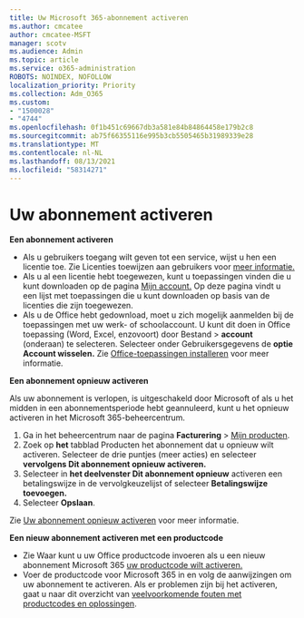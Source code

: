 ```yaml
---
title: Uw Microsoft 365-abonnement activeren
ms.author: cmcatee
author: cmcatee-MSFT
manager: scotv
ms.audience: Admin
ms.topic: article
ms.service: o365-administration
ROBOTS: NOINDEX, NOFOLLOW
localization_priority: Priority
ms.collection: Adm_O365
ms.custom:
- "1500028"
- "4744"
ms.openlocfilehash: 0f1b451c69667db3a581e84b84864458e179b2c8
ms.sourcegitcommit: ab75f66355116e995b3cb5505465b31989339e28
ms.translationtype: MT
ms.contentlocale: nl-NL
ms.lasthandoff: 08/13/2021
ms.locfileid: "58314271"
---
```

# <a name="activate-your-subscription"></a>Uw abonnement activeren

**Een abonnement activeren**

- Als u gebruikers toegang wilt geven tot een service, wijst u hen een licentie toe. Zie Licenties toewijzen aan gebruikers voor [meer informatie.](https://docs.microsoft.com/microsoft-365/admin/manage/assign-licenses-to-users)
- Als u al een licentie hebt toegewezen, kunt u toepassingen vinden die u kunt downloaden op de pagina [Mijn account.](https://portal.office.com/account/#installs) Op deze pagina vindt u een lijst met toepassingen die u kunt downloaden op basis van de licenties die zijn toegewezen.
- Als u de Office hebt gedownload, moet u zich mogelijk aanmelden bij de toepassingen met uw werk- of schoolaccount. U kunt dit doen in Office toepassing (Word, Excel, enzovoort) door Bestand > **account** (onderaan) te selecteren. Selecteer onder Gebruikersgegevens de **optie Account wisselen.** Zie [Office-toepassingen installeren](https://docs.microsoft.com/microsoft-365/admin/setup/install-applications) voor meer informatie.

**Een abonnement opnieuw activeren**

Als uw abonnement is verlopen, is uitgeschakeld door Microsoft of als u het midden in een abonnementsperiode hebt geannuleerd, kunt u het opnieuw activeren in het Microsoft 365-beheercentrum.

1. Ga in het beheercentrum naar de pagina **Facturering** > [Mijn producten](https://go.microsoft.com/fwlink/p/?linkid=842054).
2. Zoek op **het** tabblad Producten het abonnement dat u opnieuw wilt activeren. Selecteer de drie puntjes (meer acties) en selecteer **vervolgens Dit abonnement opnieuw activeren.**
3. Selecteer in **het deelvenster Dit abonnement opnieuw** activeren een betalingswijze in de vervolgkeuzelijst of selecteer **Betalingswijze toevoegen.**
4. Selecteer **Opslaan**.

Zie [Uw abonnement opnieuw activeren](https://docs.microsoft.com/microsoft-365/commerce/subscriptions/reactivate-your-subscription) voor meer informatie.

**Een nieuw abonnement activeren met een productcode**

- Zie Waar kunt u uw Office productcode invoeren als u een nieuw abonnement Microsoft 365 [uw productcode wilt activeren.](https://support.office.com/article/where-to-enter-your-office-product-key-0a82e5ae-739e-4b92-a6f4-2ec780c185db)
- Voer de productcode voor Microsoft 365 in en volg de aanwijzingen om uw abonnement te activeren. Als er problemen zijn bij het activeren, gaat u naar dit overzicht van [veelvoorkomende fouten met productcodes en oplossingen](https://docs.microsoft.com/microsoft-365/commerce/product-key-errors-and-solutions).